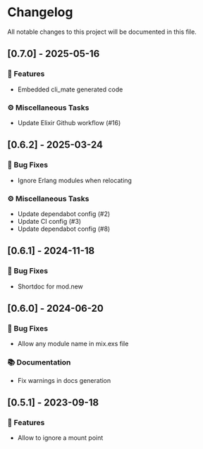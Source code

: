# Changelog

All notable changes to this project will be documented in this file.

## [0.7.0] - 2025-05-16

### 🚀 Features

- Embedded cli_mate generated code

### ⚙️ Miscellaneous Tasks

- Update Elixir Github workflow (#16)

## [0.6.2] - 2025-03-24

### 🐛 Bug Fixes

- Ignore Erlang modules when relocating

### ⚙️ Miscellaneous Tasks

- Update dependabot config (#2)
- Update CI config (#3)
- Update dependabot config (#8)

## [0.6.1] - 2024-11-18

### 🐛 Bug Fixes

- Shortdoc for mod.new

## [0.6.0] - 2024-06-20

### 🐛 Bug Fixes

- Allow any module name in mix.exs file

### 📚 Documentation

- Fix warnings in docs generation

## [0.5.1] - 2023-09-18

### 🚀 Features

- Allow to ignore a mount point

<!-- generated by git-cliff -->
